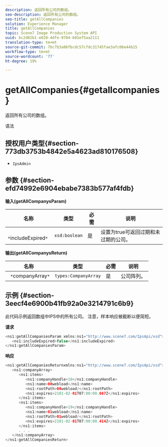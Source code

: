 ```yaml
---
description: 返回所有公司的数组。
seo-description: 返回所有公司的数组。
seo-title: getAllCompanies
solution: Experience Manager
title: getAllCompanies
topic: Scene7 Image Production System API
uuid: bc2d82b1-e020-4dfe-9704-601ef5aa2111
translation-type: tm+mt
source-git-commit: 7bc7b3a86fbcdc57cfdc31745fae3afc06e44b15
workflow-type: tm+mt
source-wordcount: '77'
ht-degree: 19%

---
```



# getAllCompanies{#getallcompanies}

返回所有公司的数组。

语法

## 授权用户类型{#section-773db3753b4842e5a4623ad810176508}

* `IpsAdmin`

## 参数 {#section-efd74992e6904ebabe7383b577af4fdb}

**输入(getAllCompanysParam)**

| 名称 | 类型 | 必需 | 说明 |
|---|---|---|---|
| ` *`includeExpired`*` | `xsd:boolean` | 是 | 设置为true可返回过期和未过期的公司。 |

**输出(getAllCompanysReturn)**

| 名称 | 类型 | 必需 | 说明 |
|---|---|---|---|
| ` *`companyArray`*` | `types:CompanyArray` | 是 | 公司阵列。 |

## 示例 {#section-3eecf4e6900b41fb92a0e3214791c6b9}

此代码示例返回数组中IPS中的所有公司。 注意，样本响应被截断以便简短。

**请求**

```java
<ns1:getAllCompaniesParam xmlns:ns1="http://www.scene7.com/IpsApi/xsd">
   <ns1:includeExpired>false</ns1:includeExpired>
</ns1:getAllCompaniesParam>
```

**响应**

```java
<ns1:getAllCompaniesReturnxmlns:ns1="http://www.scene7.com/IpsApi/xsd">
   <ns1:companyArray>
      <ns1:items>
         <ns1:companyHandle>18</ns1:companyHandle>
         <ns1:name>00webload</ns1:name>
         <ns1:rootPath>00webload/</ns1:rootPath>
         <ns1:expires>2101-02-01T07:00:00.667Z</ns1:expires>
      </ns1:items>
      <ns1:items>
         <ns1:companyHandle>19</ns1:companyHandle>
         <ns1:name>01webload</ns1:name>
         <ns1:rootPath>01webload/</ns1:rootPath>
         <ns1:expires>2101-02-01T07:00:00.414Z</ns1:expires>
      </ns1:items>
      . . .
   </ns1:companyArray>
</ns1:getAllCompaniesReturn>
```

